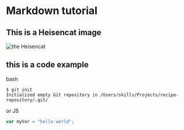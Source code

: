 # Markdown tutorial  
## This is a Heisencat image

![the Heisencat](https://octodex.github.com/images/heisencat.png)

## this is a code example
bash 
```
$ git init
Initialized empty Git repository in /Users/skills/Projects/recipe-repository/.git/
```
or 
JS
``` javascript
var myVar = "hello world";
```

